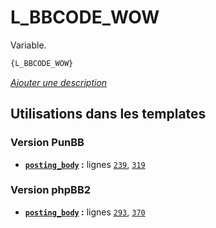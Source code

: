 # L_BBCODE_WOW


Variable.

```html
{L_BBCODE_WOW}
```

[*Ajouter une description*](https://fa-tvars.appspot.com/var/L_BBCODE_WOW)

## Utilisations dans les templates

### Version PunBB
* __[`posting_body`](../tpl/var/punbb/posting_body.md#readme) :__ lignes [`239`](../tpl/src/punbb/posting_body.tpl#L239), [`319`](../tpl/src/punbb/posting_body.tpl#L319)

### Version phpBB2
* __[`posting_body`](../tpl/var/subsilver/posting_body.md#readme) :__ lignes [`293`](../tpl/src/subsilver/posting_body.tpl#L293), [`370`](../tpl/src/subsilver/posting_body.tpl#L370)